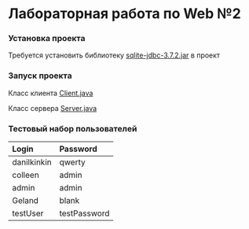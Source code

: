 # Лабораторная работа по Web №2

### Установка проекта
Требуется установить библиотеку [sqlite-jdbc-3.7.2.jar](src/com/lab1/server/sqlite-jdbc-3.7.2.jar) в проект

### Запуск проекта
Класс клиента [Client.java](src/com/lab1/client/Client.java)

Класс сервера [Server.java](src/com/lab1/server/Server.java)

### Тестовый набор пользователей

| Login        | Password     |
| :----------- |:-------------|
| danilkinkin  | qwerty       |
| colleen      | admin        |
| admin        | admin        |
| Geland       | blank        |
| testUser     | testPassword |